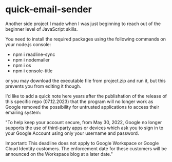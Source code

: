 # quick-email-sender
Another side project I made when I was just beginning to reach out of the beginner level of JavaScript skills.

You need to install the required packages using the following commands on your node.js console:
- npm i readline-sync
- npm i nodemailer
- npm i os
- npm i console-title

or you may download the executable file from project.zip and run it, but this prevents you from editing it though.

I'd like to add a quick note here years after the publishation of the release of this specific repo (07.12.2023) that the program will no longer work as Google removed the possibility for untrusted applications to access their emailing system:

"To help keep your account secure, from May 30, 2022, ​​Google no longer supports the use of third-party apps or devices which ask you to sign in to your Google Account using only your username and password.

Important: This deadline does not apply to Google Workspace or Google Cloud Identity customers. The enforcement date for these customers will be announced on the Workspace blog at a later date."
